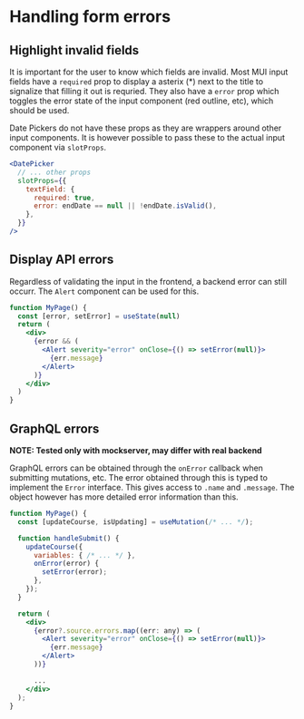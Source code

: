 # Handling form errors

## Highlight invalid fields

It is important for the user to know which fields are invalid.
Most MUI input fields have a `required` prop to display a asterix (*) next to the title to signalize that filling it out is requried.
They also have a `error` prop which toggles the error state of the input component (red outline, etc), which should be used.

Date Pickers do not have these props as they are wrappers around other input components.
It is however possible to pass these to the actual input component via `slotProps`.

```jsx
<DatePicker
  // ... other props
  slotProps={{
    textField: {
      required: true,
      error: endDate == null || !endDate.isValid(),
    },
  }}
/>
```

## Display API errors

Regardless of validating the input in the frontend, a backend error can still occurr.
The `Alert` component can be used for this.

```jsx
function MyPage() {
  const [error, setError] = useState(null)
  return (
    <div>
      {error && (
        <Alert severity="error" onClose={() => setError(null)}>
          {err.message}
        </Alert>
      )}
    </div>
  )
}
```

## GraphQL errors

**NOTE: Tested only with mockserver, may differ with real backend**

GraphQL errors can be obtained through the `onError` callback when submitting mutations, etc.
The error obtained through this is typed to implement the `Error` interface.
This gives access to `.name` and `.message`.
The object however has more detailed error information than this.

```jsx
function MyPage() {
  const [updateCourse, isUpdating] = useMutation(/* ... */);

  function handleSubmit() {
    updateCourse({
      variables: { /* ... */ },
      onError(error) {
        setError(error);
      },
    });
  }

  return (
    <div>
      {error?.source.errors.map((err: any) => (
        <Alert severity="error" onClose={() => setError(null)}>
          {err.message}
        </Alert>
      ))}

      ...
    </div>
  );
}
```
